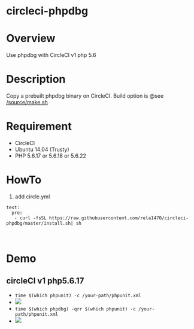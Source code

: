# circleci-phpdbg

# Overview
Use phpdbg with CircleCI v1 php 5.6

# Description
Copy a prebuilt phpdbg binary on CircleCI.
Build option is @see [/source/make.sh](/source/make.sh)

# Requirement
* CircleCI
 * Ubuntu 14.04 (Trusty)
 * PHP 5.6.17 or 5.6.18 or 5.6.22

# HowTo
1. add circle.yml

```
test:
  pre:
   - curl -fsSL https://raw.githubusercontent.com/rela1470/circleci-phpdbg/master/install.sh| sh
```
   
# Demo
## circleCI v1 php5.6.17
* `time $(which phpunit) -c /your-path/phpunit.xml`
 * ![](https://raw.githubusercontent.com/rela1470/circleci-phpdbg/master/readme/5.6.17_before.png)
* `time $(which phpdbg) -qrr $(which phpunit) -c /your-path/phpunit.xml`
 * ![](https://raw.githubusercontent.com/rela1470/circleci-phpdbg/master/readme/5.6.17_after.png)
